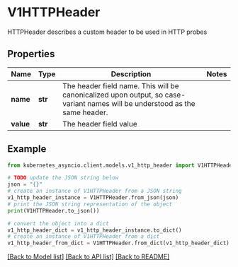 # V1HTTPHeader

HTTPHeader describes a custom header to be used in HTTP probes

## Properties

Name | Type | Description | Notes
------------ | ------------- | ------------- | -------------
**name** | **str** | The header field name. This will be canonicalized upon output, so case-variant names will be understood as the same header. | 
**value** | **str** | The header field value | 

## Example

```python
from kubernetes_asyncio.client.models.v1_http_header import V1HTTPHeader

# TODO update the JSON string below
json = "{}"
# create an instance of V1HTTPHeader from a JSON string
v1_http_header_instance = V1HTTPHeader.from_json(json)
# print the JSON string representation of the object
print(V1HTTPHeader.to_json())

# convert the object into a dict
v1_http_header_dict = v1_http_header_instance.to_dict()
# create an instance of V1HTTPHeader from a dict
v1_http_header_from_dict = V1HTTPHeader.from_dict(v1_http_header_dict)
```
[[Back to Model list]](../README.md#documentation-for-models) [[Back to API list]](../README.md#documentation-for-api-endpoints) [[Back to README]](../README.md)


